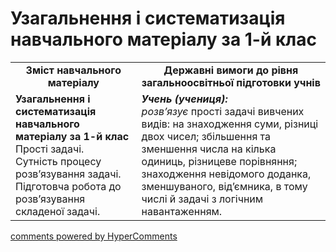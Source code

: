 <div id="hypercomments_widget" class="js-hypercomments-widget invisible"></div>

# Узагальнення і систематизація навчального матеріалу за  1-й клас
<table>
  <tr>
    <td width="40%" align="center"><b>Зміст навчального матеріалу<b></td>
    <td width="60%" align="center"><b>Державні вимоги до рівня загальноосвітньої підготовки учнів</b></td>
  </tr>
  <tr>
    <td width="40%" style="vertical-align:top !important;"><b>Узагальнення і систематизація навчального матеріалу за 
1-й клас</b><br>
Прості задачі. <br>
Сутність процесу розв’язування задачі.<br>
Підготовча робота до розв’язування складеної задачі.<br></td>
    <td width="60%" style="vertical-align:top !important;"><i><b>Учень (учениця):</b></i><br>
<i>розв’язує</i>  прості задачі вивчених видів: на знаходження суми,  різниці двох чисел; збільшення та зменшення числа на кілька одиниць, різницеве порівняння; знаходження невідомого доданка, зменшуваного, від’ємника, в тому числі й задачі з логічним навантаженням.<br></td>
  </tr>
</table>

<div class="js-hypercomments-container">
    <a href="http://hypercomments.com" class="hc-link" title="comments widget">comments powered by HyperComments</a>
</div>